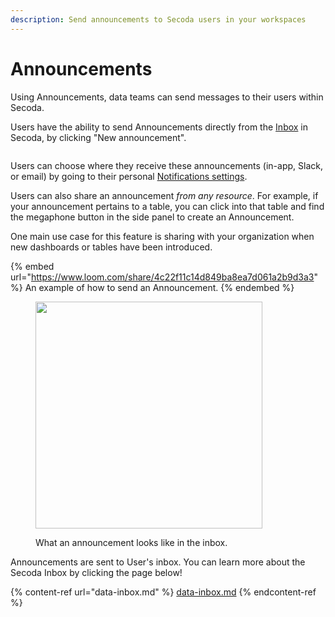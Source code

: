 ```yaml
---
description: Send announcements to Secoda users in your workspaces
---
```


# Announcements

Using Announcements, data teams can send messages to their users within Secoda.

Users have the ability to send Announcements directly from the [Inbox](data-inbox.md) in Secoda, by clicking "New announcement".

<figure><img src="../.gitbook/assets/Screenshot 2024-02-07 at 2.48.52 PM.png" alt=""><figcaption></figcaption></figure>

Users can choose where they receive these announcements (in-app, Slack, or email) by going to their personal [Notifications settings](notifications.md).

Users can also share an announcement _from any resource_. For example, if your announcement pertains to a table, you can click into that table and find the megaphone button in the side panel to create an Announcement.

One main use case for this feature is sharing with your organization when new dashboards or tables have been introduced.

{% embed url="https://www.loom.com/share/4c22f11c14d849ba8ea7d061a2b9d3a3" %}
An example of how to send an Announcement.
{% endembed %}

<figure><img src="https://secoda-public-media-assets.s3.amazonaws.com/Screenshot%202023-06-09%20at%2011.18.55%20AM.png" alt="" width="363"><figcaption><p>What an announcement looks like in the inbox.</p></figcaption></figure>

Announcements are sent to User's inbox. You can learn more about the Secoda Inbox by clicking the page below!

{% content-ref url="data-inbox.md" %}
[data-inbox.md](data-inbox.md)
{% endcontent-ref %}
